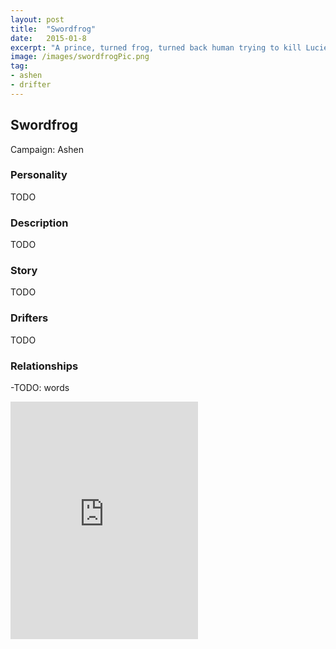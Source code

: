 ```yaml
---
layout: post
title:  "Swordfrog"
date:   2015-01-8
excerpt: "A prince, turned frog, turned back human trying to kill Lucielle Johnson."
image: /images/swordfrogPic.png
tag:
- ashen
- drifter 
---
```


## Swordfrog
Campaign: Ashen

### Personality

TODO

### Description

TODO

### Story

TODO

### Drifters

TODO

### Relationships

-TODO: words


<iframe src="https://open.spotify.com/embed/user/isittooshortornotavailable/playlist/1qIyEMq6p8nha7MJYzEzba" width="300" height="380" frameborder="0" allowtransparency="true" allow="encrypted-media"></iframe>
